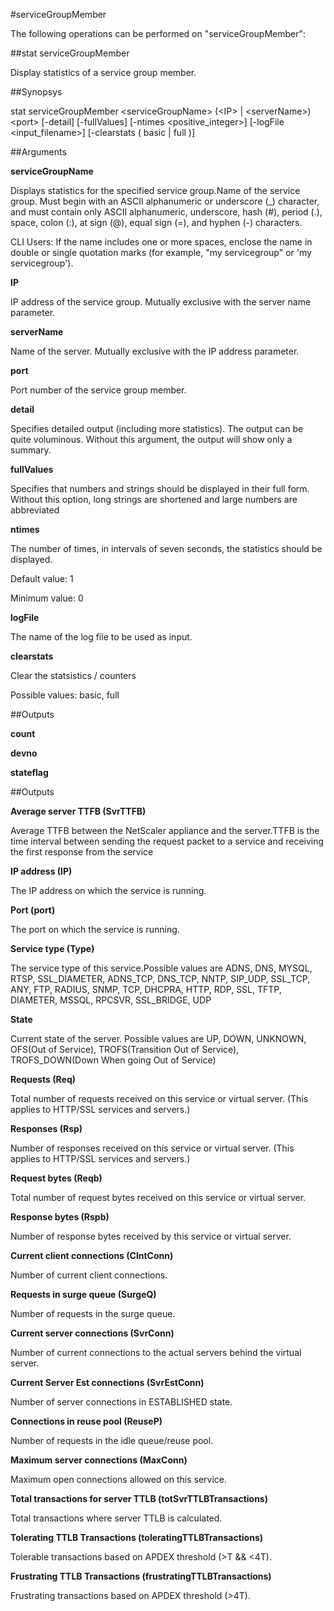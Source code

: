 #serviceGroupMember

The following operations can be performed on "serviceGroupMember":


##stat serviceGroupMember

Display statistics of a service group member.


##Synopsys

stat serviceGroupMember &lt;serviceGroupName> (&lt;IP> | &lt;serverName>) &lt;port> [-detail] [-fullValues] [-ntimes &lt;positive_integer>] [-logFile &lt;input_filename>] [-clearstats ( basic | full )]


##Arguments

<b>serviceGroupName</b>
Displays statistics for the specified service group.Name of the service group. Must begin with an ASCII alphanumeric or underscore (_) character, and must contain only ASCII alphanumeric, underscore, hash (#), period (.), space, colon (:), at sign (@), equal sign (=), and hyphen (-) characters. 
CLI Users: If the name includes one or more spaces, enclose the name in double or single quotation marks (for example, "my servicegroup" or 'my servicegroup').

<b>IP</b>
IP address of the service group. Mutually exclusive with the server name parameter.

<b>serverName</b>
Name of the server. Mutually exclusive with the IP address parameter.

<b>port</b>
Port number of the service group member.

<b>detail</b>
Specifies detailed output (including more statistics). The output can be quite voluminous. Without this argument, the output will show only a summary.

<b>fullValues</b>
Specifies that numbers and strings should be displayed in their full form. Without this option, long strings are shortened and large numbers are abbreviated

<b>ntimes</b>
The number of times, in intervals of seven seconds, the statistics should be displayed.
Default value: 1
Minimum value: 0

<b>logFile</b>
The name of the log file to be used as input.

<b>clearstats</b>
Clear the statsistics / counters
Possible values: basic, full



##Outputs

<b>count</b>

<b>devno</b>

<b>stateflag</b>



##Outputs

<b>Average server TTFB (SvrTTFB)</b>
Average TTFB between the NetScaler appliance and the server.TTFB is the time interval between sending the request packet to a service and receiving the first response from the service

<b>IP address (IP)</b>
The IP address on which the service is running.

<b>Port (port)</b>
The port on which the service is running.

<b>Service type (Type)</b>
The service type of this service.Possible values are ADNS, DNS, MYSQL, RTSP, SSL_DIAMETER, ADNS_TCP, DNS_TCP, NNTP, SIP_UDP, SSL_TCP, ANY, FTP, RADIUS, SNMP, TCP, DHCPRA, HTTP, RDP, SSL, TFTP, DIAMETER, MSSQL, RPCSVR, SSL_BRIDGE, UDP

<b>State</b>
Current state of the server. Possible values are UP, DOWN, UNKNOWN, OFS(Out of Service), TROFS(Transition Out of Service), TROFS_DOWN(Down When going Out of Service)

<b>Requests (Req)</b>
Total number of requests received on this service or virtual server. (This applies to HTTP/SSL services and servers.)

<b>Responses (Rsp)</b>
Number of responses received on this service or virtual server. (This applies to HTTP/SSL services and servers.)

<b>Request bytes (Reqb)</b>
Total number of request bytes received on this service or virtual server.

<b>Response bytes (Rspb)</b>
Number of response bytes received by this service or virtual server.

<b>Current client connections (ClntConn)</b>
Number of current client connections.

<b>Requests in surge queue (SurgeQ)</b>
Number of requests in the surge queue.

<b>Current server connections (SvrConn)</b>
Number of current connections to the actual servers behind the virtual server.

<b>Current Server Est connections (SvrEstConn)</b>
Number of server connections in ESTABLISHED state.

<b>Connections in reuse pool (ReuseP)</b>
Number of requests in the idle queue/reuse pool.

<b>Maximum server connections (MaxConn)</b>
Maximum open connections allowed on this service.

<b>Total transactions for server TTLB (totSvrTTLBTransactions)</b>
Total transactions where server TTLB is calculated.

<b>Tolerating TTLB Transactions (toleratingTTLBTransactions)</b>
Tolerable transactions based on APDEX threshold (>T && &lt;4T).

<b>Frustrating TTLB Transactions (frustratingTTLBTransactions)</b>
Frustrating transactions based on APDEX threshold (>4T).



